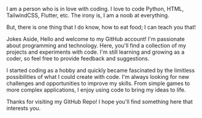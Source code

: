 I am a person who is in love with coding. I love to code Python, HTML, TailwindCSS, Flutter, etc. The irony is, I am a noob at everything.

But, there is one thing that I do know, how to eat food; I can teach you that!

Jokes Aside,
Hello and welcome to my GitHub account! I'm passionate about programming and technology. Here, you'll find a collection of my projects and experiments with code. I'm still learning and growing as a coder, so feel free to provide feedback and suggestions.

I started coding as a hobby and quickly became fascinated by the limitless possibilities of what I could create with code. I'm always looking for new challenges and opportunities to improve my skills. From simple games to more complex applications, I enjoy using code to bring my ideas to life.

Thanks for visiting my GitHub Repo! I hope you'll find something here that interests you.
